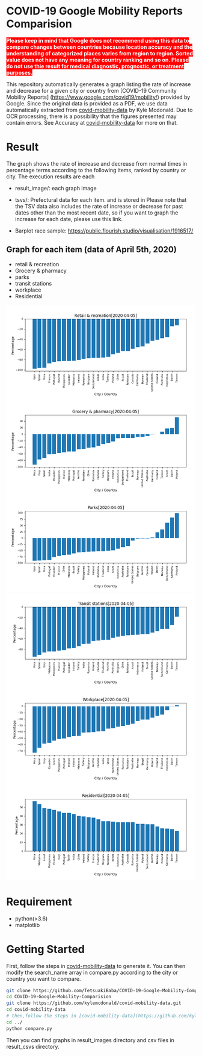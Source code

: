 # COVID-19 Google Mobility Reports Comparision
**<span style="color:white; background-color:red">Please keep in mind that Google does not recommend using this data to compare changes between countries because location accuracy and the understanding of categorized places varies from region to region. Sorted value does not have any meaning for country ranking and so on. Please do not use thie result for medical diagnostic, prognostic, or treatment purposes.  </span>**

This repository automatically generates a graph listing the rate of increase and decrease for a given city or country from [COVID-19 Community Mobility Reports] (https://www.google.com/covid19/mobility/) provided by Google.
Since the original data is provided as a PDF, we use data automatically extracted from [covid-mobility-data](https://github.com/kylemcdonald/covid-mobility-data) by Kyle Mcdonald.
Due to OCR processing, there is a possibility that the figures presented may contain errors. See Accuracy at [covid-mobility-data](https://github.com/kylemcdonald/covid-mobility-data) for more on that.

# Result
The graph shows the rate of increase and decrease from normal times in percentage terms according to the following items, ranked by country or city. The execution results are each
  * result_image/: each graph image
  * tsvs/: Prefectural data for each item.
and is stored in Please note that the TSV data also includes the rate of increase or decrease for past dates other than the most recent date, so if you want to graph the increase for each date, please use this link.

* Barplot race sample: https://public.flourish.studio/visualisation/1916517/


## Graph for each item (data of April 5th, 2020)

* retail & recreation
* Grocery & pharmacy
* parks
* transit stations
* workplace
* Residential

<img src="./result_images/Retail & recreation.png">
<img src="./result_images/Grocery & pharmacy.png">
<img src="./result_images/Parks.png">
<img src="./result_images/Transit stations.png">
<img src="./result_images/Workplace.png">
<img src="./result_images/Residential.png">

# Requirement
* python(>3.6)
* matplotlib
 
# Getting Started
First, follow the steps in [covid-mobility-data](https://github.com/kylemcdonald/covid-mobility-data) to generate it.
You can then modify the search_name array in compare.py according to the city or country you want to compare.

```bash
git clone https://github.com/TetsuakiBaba/COVID-19-Google-Mobility-Comparision
cd COVID-19-Google-Mobility-Comparision
git clone https://github.com/kylemcdonald/covid-mobility-data.git
cd covid-mobility-data
# then,follow the steps in [covid-mobility-data](https://github.com/kylemcdonald/covid-mobility-data) 
cd ../
python compare.py
```

Then you can find graphs in result_images directory and csv files in result_csvs directory.
